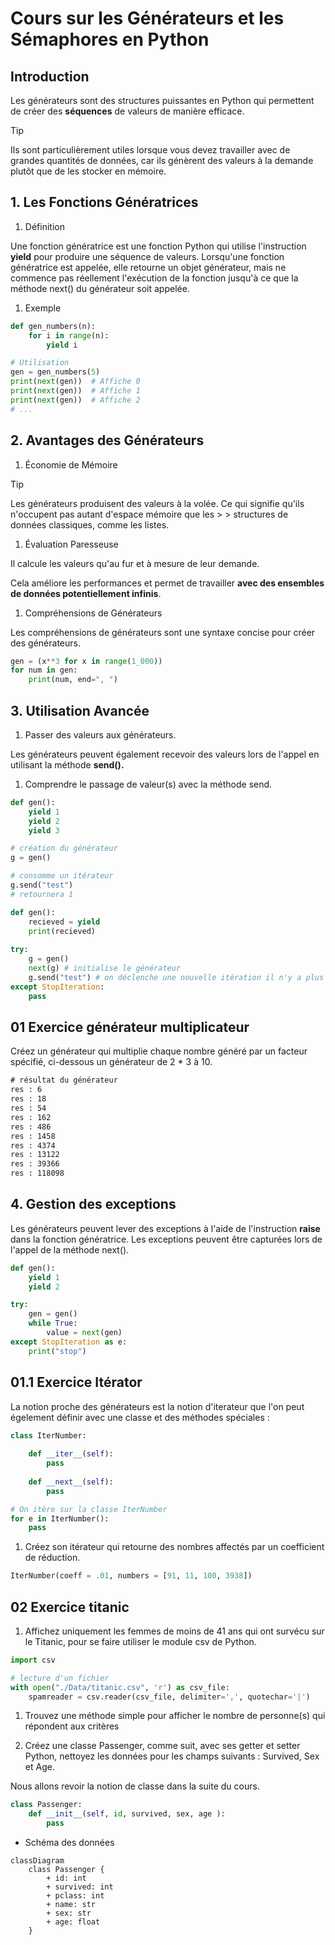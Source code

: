 # Cours sur les Générateurs et les Sémaphores en Python


## Introduction


Les générateurs sont des structures puissantes en Python qui permettent de créer des **séquences** de valeurs de manière efficace. 
> [!TIP]
> Ils sont particulièrement utiles lorsque vous devez travailler avec de grandes quantités de données, 
> car ils génèrent des valeurs à la demande plutôt que de les stocker en mémoire.

## 1. Les Fonctions Génératrices

1. Définition

Une fonction génératrice est une fonction Python qui utilise l'instruction **yield** pour produire une séquence de valeurs. Lorsqu'une fonction génératrice est appelée, elle retourne un objet générateur, mais ne commence pas réellement l'exécution de la fonction jusqu'à ce que la méthode next() du générateur soit appelée.



1. Exemple

```python
def gen_numbers(n):
    for i in range(n):
        yield i

# Utilisation
gen = gen_numbers(5)
print(next(gen))  # Affiche 0
print(next(gen))  # Affiche 1
print(next(gen))  # Affiche 2
# ...
```

## 2. Avantages des Générateurs

1. Économie de Mémoire

> [!TIP] 
> Les générateurs produisent des valeurs à la volée.
> Ce qui signifie qu'ils n'occupent pas autant d'espace mémoire que les > > structures de données classiques, comme les listes.

1. Évaluation Paresseuse

Il calcule les valeurs qu'au fur et à mesure de leur demande.

Cela améliore les performances et permet de travailler **avec des ensembles de données potentiellement infinis**.

1. Compréhensions de Générateurs
   
Les compréhensions de générateurs sont une syntaxe concise pour créer des générateurs.

```python
gen = (x**3 for x in range(1_000))
for num in gen:
    print(num, end=", ")
```

## 3. Utilisation Avancée

1. Passer des valeurs aux générateurs.
   
Les générateurs peuvent également recevoir des valeurs lors de l'appel en utilisant la méthode **send().**

1. Comprendre le passage de valeur(s) avec la méthode send.

```python
def gen():
    yield 1
    yield 2
    yield 3

# création du générateur 
g = gen()

# consomme un itérateur
g.send("test")
# retournera 1
```

```python
def gen():
    recieved = yield
    print(recieved)
  
try:
    g = gen()
    next(g) # initialise le générateur
    g.send("test") # on déclenche une nouvelle itération il n'y a plus de yield mais print s'exécute et affiche la valeur passée au yield 
except StopIteration:
    pass
```

## 01 Exercice générateur multiplicateur

Créez un générateur qui multiplie chaque nombre généré par un facteur spécifié, ci-dessous un générateur de 2 * 3 à 10.

```txt
# résultat du générateur
res : 6
res : 18
res : 54
res : 162
res : 486
res : 1458
res : 4374
res : 13122
res : 39366
res : 118098
```

## 4. Gestion des exceptions

Les générateurs peuvent lever des exceptions à l'aide de l'instruction **raise** dans la fonction génératrice. Les exceptions peuvent être capturées lors de l'appel de la méthode next().

```python
def gen():
    yield 1
    yield 2

try:
    gen = gen()
    while True:
        value = next(gen)
except StopIteration as e:
    print("stop")
```

## 01.1 Exercice Itérator

La notion proche des générateurs est la notion d'iterateur que l'on peut égelement définir avec une classe et des méthodes spéciales :

```python
class IterNumber:
    
    def __iter__(self):
        pass 
    
    def __next__(self):
        pass 

# On itère sur la classe IterNumber
for e in IterNumber():
    pass
```

1. Créez son itérateur qui retourne des nombres affectés par un coefficient de réduction.

```python
IterNumber(coeff = .01, numbers = [91, 11, 100, 3938])
```

## 02 Exercice titanic

1. Affichez uniquement les femmes de moins de 41 ans qui ont survécu sur le Titanic, pour se faire utiliser le module csv de Python.

```python
import csv

# lecture d'un fichier 
with open("./Data/titanic.csv", 'r') as csv_file:
    spamreader = csv.reader(csv_file, delimiter=',', quotechar='|')
```

1. Trouvez une méthode simple pour afficher le nombre de personne(s) qui répondent aux critères

1. Créez une classe Passenger, comme suit, avec ses getter et setter Python, nettoyez les données pour les champs suivants : Survived, Sex et Age.

Nous allons revoir la notion de classe dans la suite du cours.

```python
class Passenger:
    def __init__(self, id, survived, sex, age ):
        pass
```

- Schéma des données

```mermaid
classDiagram
    class Passenger {
        + id: int
        + survived: int
        + pclass: int
        + name: str
        + sex: str
        + age: float
    }
```